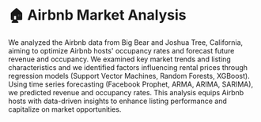 # 🏠 Airbnb Market Analysis

We analyzed the Airbnb data from Big Bear and Joshua Tree, California, aiming to optimize Airbnb hosts' occupancy rates and forecast future revenue and occupancy. We examined key market trends and listing characteristics and we identified factors influencing rental prices through regression models (Support Vector Machines, Random Forests, XGBoost). Using time series forecasting (Facebook Prophet, ARMA, ARIMA, SARIMA), we predicted revenue and occupancy rates. This analysis equips Airbnb hosts with data-driven insights to enhance listing performance and capitalize on market opportunities.
